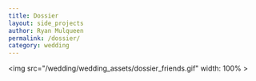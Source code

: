 ```yaml
---
title: Dossier
layout: side_projects
author: Ryan Mulqueen
permalink: /dossier/
category: wedding
---
```


<img src="/wedding/wedding_assets/dossier_friends.gif" width: 100% >
